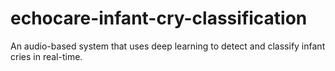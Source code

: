 # echocare-infant-cry-classification
An audio-based system that uses deep learning to detect and classify infant cries in real-time. 
